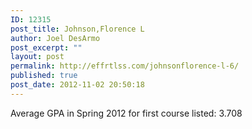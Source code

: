 ```yaml
---
ID: 12315
post_title: Johnson,Florence L
author: Joel DesArmo
post_excerpt: ""
layout: post
permalink: http://effrtlss.com/johnsonflorence-l-6/
published: true
post_date: 2012-11-02 20:50:18
---
```

<p>Average GPA in Spring 2012 for first course listed: 3.708</p>